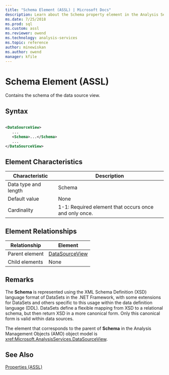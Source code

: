 ```yaml
---
title: "Schema Element (ASSL) | Microsoft Docs"
description: Learn about the Schema property element in the Analysis Services Scripting Language (ASSL) schema.
ms.date: 7/25/2018
ms.prod: sql
ms.custom: assl
ms.reviewer: owend
ms.technology: analysis-services
ms.topic: reference
author: minewiskan
ms.author: owend
manager: kfile
---
```

# Schema Element (ASSL)

  Contains the schema of the data source view.  
  
## Syntax  
  
```xml  
  
<DataSourceView>  
   ...  
   <Schema>...</Schema>  
   ...  
</DataSourceView>  
```  
  
## Element Characteristics  
  
|Characteristic|Description|  
|--------------------|-----------------|  
|Data type and length|Schema|  
|Default value|None|  
|Cardinality|1-1: Required element that occurs once and only once.|  
  
## Element Relationships  
  
|Relationship|Element|  
|------------------|-------------|  
|Parent element|[DataSourceView](../objects/datasourceview-element-assl.md)|  
|Child elements|None|  
  
## Remarks  
 The **Schema** is represented using the XML Schema Definition (XSD) language format of DataSets in the  .NET Framework, with some extensions for DataSets and others specific to this usage within the data definition language (DDL). DataSets define a flexible mapping from XSD to a relational schema, but then return XSD in a more canonical form. Only this canonical form is valid within data sources.  
  
 The element that corresponds to the parent of **Schema** in the Analysis Management Objects (AMO) object model is <xref:Microsoft.AnalysisServices.DataSourceView>.  
  
## See Also  
 [Properties &#40;ASSL&#41;](properties-assl.md)  
  
  
